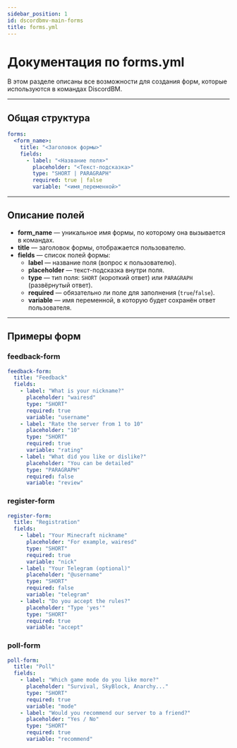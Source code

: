 ```yaml
---
sidebar_position: 1
id: dscordbmv-main-forms
title: forms.yml
---
```


# Документация по forms.yml

В этом разделе описаны все возможности для создания форм, которые используются в командах DiscordBM.

---

## Общая структура

```yaml
forms:
  <form_name>:
    title: "<Заголовок формы>"
    fields:
      - label: "<Название поля>"
        placeholder: "<Текст-подсказка>"
        type: "SHORT | PARAGRAPH"
        required: true | false
        variable: "<имя_переменной>"
```

---

## Описание полей

- **form_name** — уникальное имя формы, по которому она вызывается в командах.
- **title** — заголовок формы, отображается пользователю.
- **fields** — список полей формы:
  - **label** — название поля (вопрос к пользователю).
  - **placeholder** — текст-подсказка внутри поля.
  - **type** — тип поля: `SHORT` (короткий ответ) или `PARAGRAPH` (развёрнутый ответ).
  - **required** — обязательно ли поле для заполнения (`true`/`false`).
  - **variable** — имя переменной, в которую будет сохранён ответ пользователя.

---

## Примеры форм

### feedback-form

```yaml
feedback-form:
  title: "Feedback"
  fields:
    - label: "What is your nickname?"
      placeholder: "wairesd"
      type: "SHORT"
      required: true
      variable: "username"
    - label: "Rate the server from 1 to 10"
      placeholder: "10"
      type: "SHORT"
      required: true
      variable: "rating"
    - label: "What did you like or dislike?"
      placeholder: "You can be detailed"
      type: "PARAGRAPH"
      required: false
      variable: "review"
```

### register-form

```yaml
register-form:
  title: "Registration"
  fields:
    - label: "Your Minecraft nickname"
      placeholder: "For example, wairesd"
      type: "SHORT"
      required: true
      variable: "nick"
    - label: "Your Telegram (optional)"
      placeholder: "@username"
      type: "SHORT"
      required: false
      variable: "telegram"
    - label: "Do you accept the rules?"
      placeholder: "Type 'yes'"
      type: "SHORT"
      required: true
      variable: "accept"
```

### poll-form

```yaml
poll-form:
  title: "Poll"
  fields:
    - label: "Which game mode do you like more?"
      placeholder: "Survival, SkyBlock, Anarchy..."
      type: "SHORT"
      required: true
      variable: "mode"
    - label: "Would you recommend our server to a friend?"
      placeholder: "Yes / No"
      type: "SHORT"
      required: true
      variable: "recommend"
```